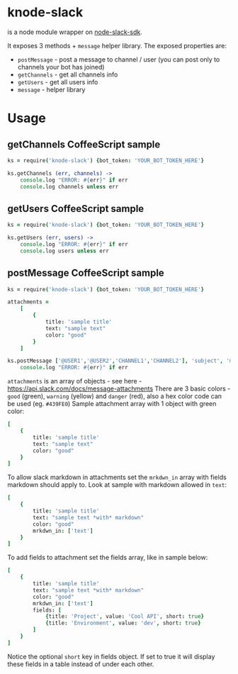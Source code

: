 knode-slack
===========

is a node module wrapper on [node-slack-sdk](https://github.com/slackapi/node-slack-sdk).

It exposes 3 methods + `message` helper library. The exposed properties are:

- `postMessage` - post a message to channel / user (you can post only to channels your bot has joined)
- `getChannels` - get all channels info
- `getUsers` - get all users info
- `message` - helper library

# Usage

## getChannels CoffeeScript sample

```coffeescript
ks = require('knode-slack') {bot_token: 'YOUR_BOT_TOKEN_HERE'}

ks.getChannels (err, channels) ->
	console.log "ERROR: #{err}" if err
	console.log channels unless err
```

## getUsers CoffeeScript sample

```coffeescript
ks = require('knode-slack') {bot_token: 'YOUR_BOT_TOKEN_HERE'}

ks.getUsers (err, users) ->
	console.log "ERROR: #{err}" if err
	console.log users unless err
```

## postMessage CoffeeScript sample

```coffeescript
ks = require('knode-slack') {bot_token: 'YOUR_BOT_TOKEN_HERE'}

attachments =
	[
		{
			title: 'sample title'
			text: "sample text"
			color: "good"
		}
	]

ks.postMessage ['@USER1','@USER2','CHANNEL1','CHANNEL2'], 'subject', 'message', attachments, (err, res) ->
	console.log "ERROR: #{err}" if err
```

`attachments` is an array of objects - see here - https://api.slack.com/docs/message-attachments
There are 3 basic colors - `good` (green), `warning` (yellow) and `danger` (red), also a hex color code can be used (eg. `#439FE0`)
Sample attachment array with 1 object with green color:

```coffeescript
[
	{
		title: 'sample title'
		text: "sample text"
		color: "good"
	}
]
```

To allow slack markdown in attachments set the `mrkdwn_in` array with fields markdown should apply to. Look at sample with markdown allowed in `text`:

```coffeescript
[
	{
		title: 'sample title'
		text: "sample text *with* markdown"
		color: "good"
		mrkdwn_in: ['text']
	}
]
```

To add fields to attachment set the fields array, like in sample below:

```coffeescript
[
	{
		title: 'sample title'
		text: "sample text *with* markdown"
		color: "good"
		mrkdwn_in: ['text']
		fields: [
			{title: 'Project', value: 'Cool API', short: true}
			{title: 'Environment', value: 'dev', short: true}
		]
	}
]
```

Notice the optional `short` key in fields object. If set to true it will display these fields in a table instead of under each other.
